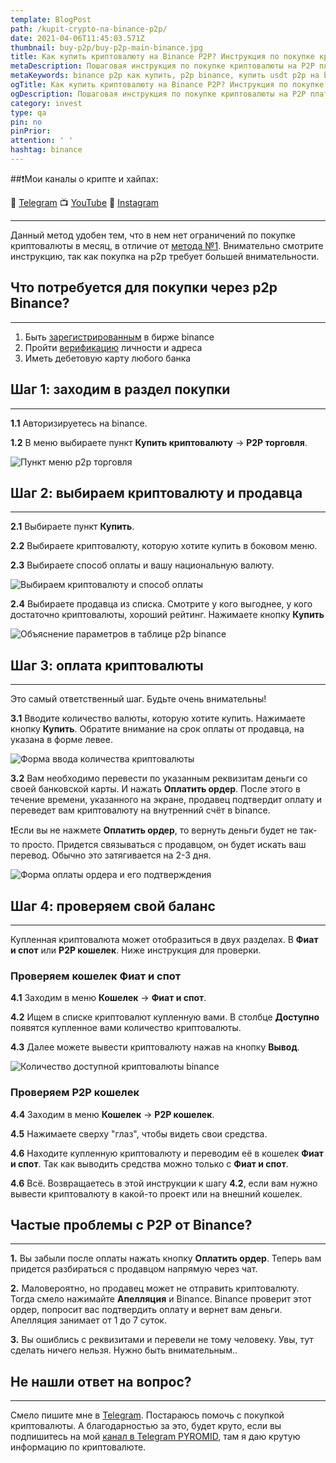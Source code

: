 ```yaml
---
template: BlogPost
path: /kupit-crypto-na-binance-p2p/
date: 2021-04-06T11:45:03.571Z
thumbnail: buy-p2p/buy-p2p-main-binance.jpg
title: Как купить криптовалюту на Binance P2P? Инструкция по покупке криптовалюты на P2P площадке Binance
metaDescription: Пошаговая инструкция по покупке криптовалюты на P2P платформе Binance. Разбираемся как правильно купить на P2P Binance, какие есть важные нюансы и что делать, если совершили ошибку. Покупаем Bitcoin, USDT и другую криптовалюту на P2P
metaKeywords: binance p2p как купить, p2p binance, купить usdt p2p на binance, покупка p2p на binance
ogTitle: Как купить криптовалюту на Binance P2P? Инструкция по покупке криптовалюты на P2P площадке Binance
ogDescription: Пошаговая инструкция по покупке криптовалюты на P2P платформе Binance. Разбираемся как правильно купить на P2P Binance, какие есть важные нюансы и что делать, если совершили ошибку. Покупаем Bitcoin, USDT и другую криптовалюту на P2P
category: invest
type: qa
pin: no
pinPrior: 
attention: ' '
hashtag: binance
---
```

##❗️Мои каналы о крипте и хайпах:

📱 [Telegram](https://t.me/pyromidinvest) 
📺 [YouTube](https://www.youtube.com/channel/UCc7s-9Ki7Is7YbCPpWzPcFw) 
🤳 [Instagram](https://instagram.com/pyromidi)
***

Данный метод удобен тем, что в нем нет ограничений по покупке криптовалюты в месяц, в отличие от [метода №1](/kupit-crypto-na-binance-s-karty/). Внимательно смотрите инструкцию, так как покупка на p2p требует большей внимательности. 



## Что потребуется для покупки через p2p Binance?
***

1) Быть [зарегистрированным](https://www.binance.com/ru/register?ref=21175927) в бирже binance
2) Пройти [верификацию](https://pyromid.ru/verifikaciya-binance/) личности и адреса
3) Иметь дебетовую карту любого банка

## Шаг 1: заходим в раздел покупки
***

**1.1** Авторизируетесь на binance.

**1.2** В меню выбираете пункт **Купить криптовалюту** → **P2P торговля**.

![Пункт меню p2p торговля](p2p-buy-binance-img.png)

## Шаг 2: выбираем криптовалюту и продавца
***

**2.1** Выбираете пункт **Купить**.

**2.2** Выбираете криптовалюту, которую хотите купить в боковом меню.

**2.3** Выбираете способ оплаты и вашу национальную валюту.

![Выбираем криптовалюту и способ оплаты](p2p-buy-list-binance.png)

**2.4** Выбираете продавца из списка. Смотрите у кого выгоднее, у кого достаточно криптовалюты, хороший рейтинг. Нажимаете кнопку **Купить**

![Объяснение параметров в таблице p2p binance](p2p-buy-list-explain-binance.png)

## Шаг 3: оплата криптовалюты
***

Это самый ответственный шаг. Будьте очень внимательны!

**3.1** Вводите количество валюты, которую хотите купить. Нажимаете кнопку **Купить**. Обратите внимание на срок оплаты от продавца, на указана в форме левее.

![Форма ввода количества криптовалюты](p2p-buy-list-finish-binance.png)

**3.2** Вам необходимо перевести по указанным реквизитам деньги со своей банковской карты. И нажать **Оплатить ордер**. После этого в течение времени, указанного на экране, продавец подтвердит оплату и переведет вам криптовалюту на внутренний счёт в binance. 

❗️Если вы не нажмете **Оплатить ордер**, то вернуть деньги будет не так-то просто. Придется связываться с продавцом, он будет искать ваш перевод. Обычно это затягивается на 2-3 дня.

![Форма оплаты ордера и его подтверждения](form-btc-money-earn--fin-2-binance.png) 

## Шаг 4: проверяем свой баланс
***

Купленная криптовалюта может отобразиться в двух разделах. В **Фиат и спот** или **P2P кошелек**. Ниже инструкция для проверки.

### Проверяем кошелек Фиат и спот

**4.1** Заходим в меню **Кошелек** → **Фиат и спот**.

**4.2** Ищем в списке криптовалют купленную вами. В столбце **Доступно** появятся купленное вами количество криптовалюты. 

**4.3** Далее можете вывести криптовалюту нажав на кнопку **Вывод**.

![Количество доступной криптовалюты binance](amount-crypto-binance.png)

### Проверяем P2P кошелек

**4.4** Заходим в меню **Кошелек** → **P2P кошелек**.

**4.5** Нажимаете сверху "глаз", чтобы видеть свои средства.

**4.6** Находите купленную криптовалюту и переводим её в кошелек **Фиат и спот**. Так как выводить средства можно только с **Фиат и спот**.

**4.6** Всё. Возвращаетесь в этой инструкции к шагу **4.2**, если вам нужно вывести криптовалюту в какой-то проект или на внешний кошелек.

## Частые проблемы с P2P от Binance?
***

**1.** Вы забыли после оплаты нажать кнопку **Оплатить ордер**. Теперь вам придется разбираться с продавцом напрямую через чат.

**2.** Маловероятно, но продавец может не отправить криптовалюту. Тогда смело нажимайте **Апелляция** и Binance. Binance проверит этот ордер, попросит вас подтвердить оплату и вернет вам деньги. Апелляция занимает от 1 до 7 суток. 

**3.** Вы ошиблись с реквизитами и перевели не тому человеку. Увы, тут сделать ничего нельзя. Нужно быть внимательным.. 

## Не нашли ответ на вопрос?
***
Смело пишите мне в [Telegram](https://t.me/girlwithbun). Постараюсь помочь с покупкой криптовалюты. А благодарностью за это, будет круто, если вы подпишитесь на мой [канал в Telegram PYROMID](https://t.me/pyromidinvest), там я даю крутую информацию по криптовалюте.
